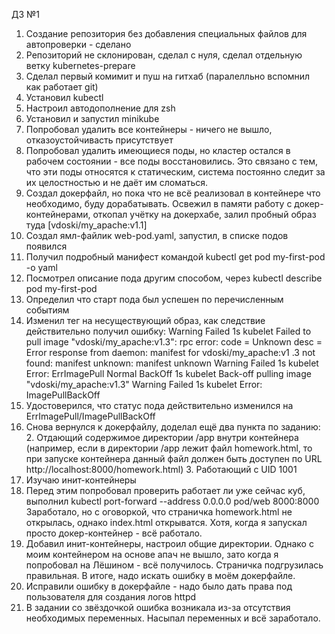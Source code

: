 ДЗ №1

1) Создание репозитория без добавления специальных файлов для автопроверки - сделано
2) Репозиторий не склонирован, сделал с нуля, сделал отдельную ветку kubernetes-prepare
3) Сделал первый комимит и пуш на гитхаб (паралелльно вспомнил как работает git)
4) Установил kubectl
5) Настроил автодополнение для zsh
6) Установил и запустил minikube
7) Попробовал удалить все контейнеры - ничего не вышло, отказоустойчивасть присутствует
8) Попробовал удалить имеющиеся поды, но кластер остался в рабочем состоянии - все поды восстановились. Это связано с тем, что эти поды относятся к статическим, система постоянно следит за их целостностью и не даёт им сломаться.
9) Создал докерфайл, но пока что не всё реализовал в контейнере что необходимо, буду дорабатывать. Освежил в памяти работу с докер-контейнерами, откопал учётку на докерхабе, залил пробный образ туда [vdoski/my_apache:v1.1]
10) Создал ямл-файлик web-pod.yaml, запустил, в списке подов появился
11) Получил подробный манифест командой kubectl get pod my-first-pod -o yaml
12) Посмотрел описание пода другим способом, через kubectl describe pod my-first-pod
13) Определил что старт пода был успешен по перечисленным событиям
14) Изменил тег на несуществующий образ, как следствие действительно получил ошибку:
  Warning  Failed     1s    kubelet            Failed to pull image "vdoski/my_apache:v1.3": rpc error: code = Unknown desc = Error response from daemon: manifest for vdoski/my_apache:v1
  .3 not found: manifest unknown: manifest unknown
  Warning  Failed     1s    kubelet            Error: ErrImagePull
  Normal   BackOff    1s    kubelet            Back-off pulling image "vdoski/my_apache:v1.3"
  Warning  Failed     1s    kubelet            Error: ImagePullBackOff
15) Удостоверился, что статус пода действительно изменился на ErrImagePull/ImagePullBackOff
16) Снова вернулся к докерфайлу, доделал ещё два пункта по заданию:
    2. Отдающий содержимое директории /app внутри контейнера (например, если в директории /app лежит файл homework.html, то при запуске контейнера данный файл должен быть доступен по URL http://localhost:8000/homework.html)
    3. Работающий с UID 1001
17) Изучаю инит-контейнеры
18) Перед этим попробовал проверить работает ли уже сейчас куб, выполнил kubectl port-forward --address 0.0.0.0 pod/web 8000:8000
    Заработало, но с оговоркой, что страничка homework.html не открылась, однако index.html открыватся. Хотя, когда я запускал просто докер-контейнер - всё работало.
19) Добавил инит-контейнеры, настроил общие директории. Однако с моим контейнером на основе апач не вышло, зато когда я попробовал на Лёшином - всё получилось. Страничка подгрузилась правильная. В итоге, надо искать ошибку в моём докерфайле.
20) Исправили ошибку в докерфайле - надо было дать права под пользователя для создания логов httpd
21) В задании со звёздочкой ошибка возникала из-за отсутствия необходимых переменных. Насыпал переменных и всё заработало.
